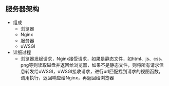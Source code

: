 ## 服务器架构
* 组成
  - 浏览器
  - Nginx
  - 服务器
  - uWSGI
* 详细过程
  - 浏览器发起请求，Nginx接受请求，如果是静态文件，如html、js、css、png等则读取磁盘并返回给浏览器，如果不是静态文件，则将所有请求信息转发给uWSGI，uWSGI接收请求，进行url匹配找到请求的视图函数，调用执行，返回响应给Nginx，再返回给浏览器
